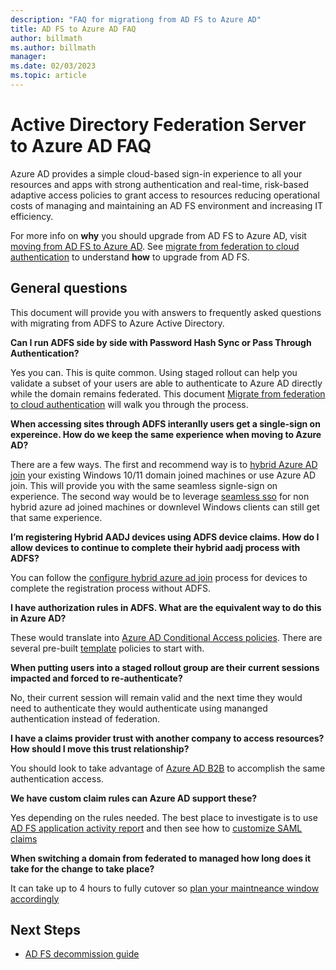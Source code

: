 ```yaml
---
description: "FAQ for migrationg from AD FS to Azure AD"
title: AD FS to Azure AD FAQ
author: billmath
ms.author: billmath
manager: 
ms.date: 02/03/2023
ms.topic: article
---
```




# Active Directory Federation Server to Azure AD FAQ

Azure AD provides a simple cloud-based sign-in experience to all your resources and apps with strong authentication and real-time, risk-based adaptive access policies to grant access to resources reducing operational costs of managing and maintaining an AD FS environment and increasing IT efficiency.

For more info on **why** you should upgrade from AD FS to Azure AD, visit [moving from AD FS to Azure AD](https://aka.ms/adfs2aad). See [migrate from federation to cloud authentication](https://learn.microsoft.com/azure/active-directory/hybrid/migrate-from-federation-to-cloud-authentication) to understand **how** to upgrade from AD FS.

## General questions

This document will provide you with answers to frequently asked questions with migrating from ADFS to Azure Active Directory.  

**Can I run ADFS side by side with Password Hash Sync or Pass Through Authentication?**

Yes you can. This is quite common. Using staged rollout can help you validate a subset of your users are able to authenticate to Azure AD directly while the domain remains federated. This document [Migrate from federation to cloud authentication](/azure/active-directory/hybrid/migrate-from-federation-to-cloud-authentication) will walk you through the process.

**When accessing sites through ADFS interanlly users get a single-sign on expereince. How do we keep the same experience when moving to Azure AD?**

There are a few ways. The first and recommend way is to [hybrid Azure AD join](/azure/active-directory/devices/concept-azure-ad-join-hybrid) your existing Windows 10/11 domain joined machines or use Azure AD join. This will provide you with the same seamless signle-sign on experience. The second way would be to leverage [seamless sso](/azure/active-directory/hybrid/how-to-connect-sso-how-it-works) for non hybrid azure ad joined machines or downlevel Windows clients can still get that same experience.

**I’m registering Hybrid AADJ devices using ADFS device claims. How do I allow devices to continue to complete their hybrid aadj process with ADFS?**

You can follow the [configure hybrid azure ad join](/azure/active-directory/devices/howto-hybrid-azure-ad-join#managed-domains) process for devices to complete the registration process without ADFS.  

**I have authorization rules in ADFS. What are the equivalent way to do this in Azure AD?**

These would translate into [Azure AD Conditional Access policies](/azure/active-directory/conditional-access/overview). There are several pre-built [template](/azure/active-directory/conditional-access/concept-conditional-access-policy-common) policies to start with.

**When putting users into a staged rollout group are their current sessions impacted and forced to re-authenticate?**

No, their current session will remain valid and the next time they would need to authenticate they would authenticate using mananged authentication instead of federation.

**I have a claims provider trust with another company to access resources? How should I move this trust relationship?**

You should look to take advantage of [Azure AD B2B](/azure/active-directory/external-identities/what-is-b2b) to accomplish the same authentication access.

**We have custom claim rules can Azure AD support these?**

Yes depending on the rules needed. The best place to investigate is to use [AD FS application activity report](/azure/active-directory/manage-apps/migrate-adfs-application-activity) and then see how to [customize SAML claims](/azure/active-directory/develop/active-directory-saml-claims-customization)

**When switching a domain from federated to managed how long does it take for the change to take place?**

It can take up to 4 hours to fully cutover so [plan your maintneance window accordingly](/azure/active-directory/hybrid/migrate-from-federation-to-cloud-authentication#plan-the-maintenance-window)



## Next Steps
- [AD FS decommission guide](adfs-decommission-guide.md)

